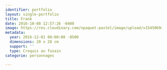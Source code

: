 ```yaml
---
identifier: portfolio
layout: single-portfolio
title: Frank
date: 2016-10-08 12:57:26 -0400
image: https://res.cloudinary.com/npaquet-pastel/image/upload/v1545069459/Frank-bande-dessin%C3%A9e-20-X-28-cm-2016.jpg
metadata:
  year: 2016-12-01 00:00:00 -0500
  dimensions: 20 x 28 cm
  support: ''
  type: Croquis au fusain
categorie: personnages

---
```

